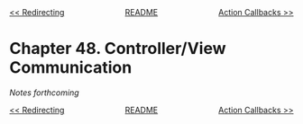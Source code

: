 <div>
<div style='float: left'><a href='ch47-redirecting.md'>&lt;&lt; Redirecting</a></div>
<div style='float: right'><a href='ch49-action-callbacks.md'>Action Callbacks &gt;&gt;</a></div>
<div style='float: inline-auto;text-align:center'><a href='README.md'>README</a></div>
<div style="clear: both"></div>
</div>

# Chapter 48. Controller/View Communication

*Notes forthcoming*

<div>
<div style='float: left'><a href='ch47-redirecting.md'>&lt;&lt; Redirecting</a></div>
<div style='float: right'><a href='ch49-action-callbacks.md'>Action Callbacks &gt;&gt;</a></div>
<div style='float: inline-auto;text-align:center'><a href='README.md'>README</a></div>
<div style="clear: both"></div>
</div>